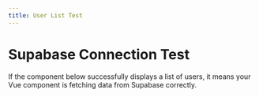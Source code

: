 ```yaml
---
title: User List Test
---
```

<!-- <script setup>
import UserList from '@components/UserList.vue'
import CommentSection from '@components/CommentSection.vue'
</script> -->

# Supabase Connection Test

If the component below successfully displays a list of users, it means your Vue component is fetching data from Supabase correctly.

<UserList /> 
<CommentSection /> 